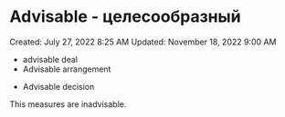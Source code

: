 # Advisable - целесообразный

Created: July 27, 2022 8:25 AM
Updated: November 18, 2022 9:00 AM

- advisable deal
- Advisable arrangement

* Advisable decision

This measures are inadvisable.